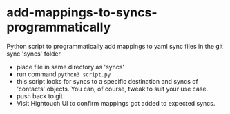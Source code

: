 # add-mappings-to-syncs-programmatically
Python script to programmatically add mappings to yaml sync files in the git sync 'syncs' folder

- place file in same directory as 'syncs'
- run command
  `python3 script.py`
- this script looks for syncs to a specific destination and syncs of 'contacts' objects. You can, of course, tweak to suit your use case.
- push back to git
- Visit Hightouch UI to confirm mappings got added to expected syncs.
